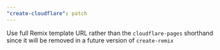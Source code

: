 ```yaml
---
"create-cloudflare": patch
---
```


Use full Remix template URL rather than the `cloudflare-pages` shorthand since it will be removed in a future version of `create-remix`
